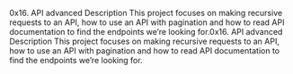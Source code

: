 0x16. API advanced
Description
This project focuses on making recursive requests to an API, how to use an API with pagination and how to read API documentation to find the endpoints we’re looking for.0x16. API advanced
Description
This project focuses on making recursive requests to an API, how to use an API with pagination and how to read API documentation to find the endpoints we’re looking for.
